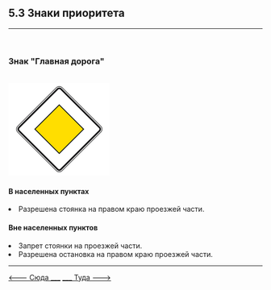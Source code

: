 <h2> 5.3 Знаки приоритета</h2>
<hr>
<br>
<h3> Знак "Главная дорога"</h3>
<br>
<img src="/img/sign/main_road.png" alt="cng" width="200"/>
<br>

<h4>В населенных пунктах</h4>
<li>Разрешена стоянка на правом краю проезжей части.</li>

<h4>Вне населенных пунктов</h4>
<li>Запрет стоянки на проезжей части.</li>
<li>Разрешена остановка на правом краю проезжей части.</li>
<hr>

[   <--- Сюда ___](/05%20-%20priority%20pass/5.2%20-%20rechts%20vor%20links.md)
[___ Туда --->](/05%20-%20priority%20pass/5.4%20-%20turning%20priority%20road.md)
